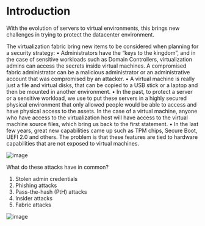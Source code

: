 # Introduction

With the evolution of servers to virtual environments, this brings new challenges in trying to protect the datacenter environment.

The virtualization fabric bring new items to be considered when planning for a security strategy:
•	Administrators have the “keys to the kingdom”, and in the case of sensitive workloads such as Domain Controllers, virtualization admins can access the secrets inside virtual machines. A compromised fabric administrator can be a malicious administrator or an administrative account that was compromised by an attacker.
•	A virtual machine is really just a file and virtual disks, that can be copied to a USB stick or a laptop and then be mounted in another environment. 
•	In the past, to protect a server or a sensitive workload, we use to put these servers in a highly secured physical environment that only allowed people would be able to access and have physical access to the assets. In the case of a virtual machine, anyone who have access to the virtualization host will have access to the virtual machine source files, which bring us back to the first statement.
•	In the last few years, great new capabilities came up such as TPM chips, Secure Boot, UEFI 2.0 and others. The problem is that these features are tied to hardware capabilities that are not exposed to virtual machines.



![image](https://user-images.githubusercontent.com/71546848/220169455-70f0eab6-660c-4407-bda6-94d78ab24a59.png)

What do these attacks have in common?
1. Stolen admin credentials
2. Phishing attacks
3. Pass-the-hash (PtH) attacks
4. Insider attacks
5. Fabric attacks


![image](https://user-images.githubusercontent.com/71546848/220170897-dbcd87d0-367c-45f9-89ae-3bb5900c8f69.png)


